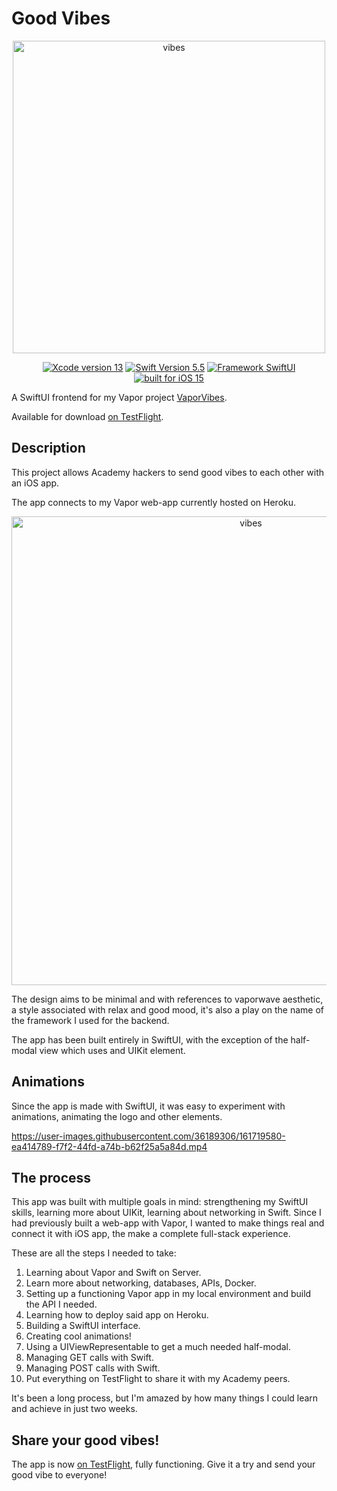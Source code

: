 
# Good Vibes
<p align="center">
<img width="500" alt="vibes" src="https://user-images.githubusercontent.com/36189306/161721577-759aff52-f1e8-4c8a-a0cc-13800f05c345.png">
</p>


<p align="center">
    <a href="#" alt="Xcode Version">
        <img src="https://img.shields.io/static/v1?label=XCode%20Version&message=13&color=brightgreen&logo=xcode" alt="Xcode version 13"></a>
    <a href="#" alt="Swift Version">
        <img src="https://img.shields.io/static/v1?label=Swift%20Version&message=5.5&color=brightgreen&logo=swift" alt="Swift Version 5.5"></a>
    <a href="#" alt="Framework SwiftUI">
        <img src="https://img.shields.io/static/v1?label=Framework&message=SwiftUI&color=brightgreen&logo=Swift"
            alt="Framework SwiftUI"></a>  
      <a href="#" alt="Built for iOS 15">
        <img src="https://img.shields.io/static/v1?label=Built%20for&message=iOS%2015&color=brightgreen"
            alt="built for iOS 15"></a>
			
</p>

A SwiftUI frontend for my Vapor project [VaporVibes](https://github.com/uevs/VaporVibes).

Available for download [on TestFlight](https://testflight.apple.com/join/oDaC4Crc).

## Description
This project allows Academy hackers to send good vibes to each other with an iOS app.

The app connects to my Vapor web-app currently hosted on Heroku.
<p align="center">
<img width="750" alt="vibes" src="https://user-images.githubusercontent.com/36189306/161719767-442203de-7216-4b61-83c2-f63734bb8fc6.png">
</p>

The design aims to be minimal and with references to vaporwave aesthetic, a style associated with relax and good mood, it's also a play on the name of the framework I used for the backend.

The app has been built entirely in SwiftUI, with the exception of the half-modal view which uses and UIKit element.

## Animations

Since the app is made with SwiftUI, it was easy to experiment with animations, animating the logo and other elements.

https://user-images.githubusercontent.com/36189306/161719580-ea414789-f7f2-44fd-a74b-b62f25a5a84d.mp4

## The process

This app was built with multiple goals in mind: strengthening my SwiftUI skills, learning more about UIKit, learning about networking in Swift. Since I had previously built a web-app with Vapor, I wanted to make things real and connect it with iOS app, the make a complete full-stack experience.

These are all the steps I needed to take:

1. Learning about Vapor and Swift on Server.
2. Learn more about networking, databases, APIs, Docker.
3. Setting up a functioning Vapor app in my local environment and build the API I needed.
4. Learning how to deploy said app on Heroku.
5. Building a SwiftUI interface.
6. Creating cool animations!
7. Using a UIViewRepresentable to get a much needed half-modal.
8. Managing GET calls with Swift.
9. Managing POST calls with Swift.
10. Put everything on TestFlight to share it with my Academy peers.

It's been a long process, but I'm amazed by how many things I could learn and achieve in just two weeks. 

## Share your good vibes!

The app is now [on TestFlight](https://testflight.apple.com/join/oDaC4Crc), fully functioning. Give it a try and send your good vibe to everyone!
